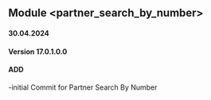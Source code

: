 ## Module <partner_search_by_number>
#### 30.04.2024
#### Version 17.0.1.0.0
#### ADD
-initial Commit for Partner Search By Number
